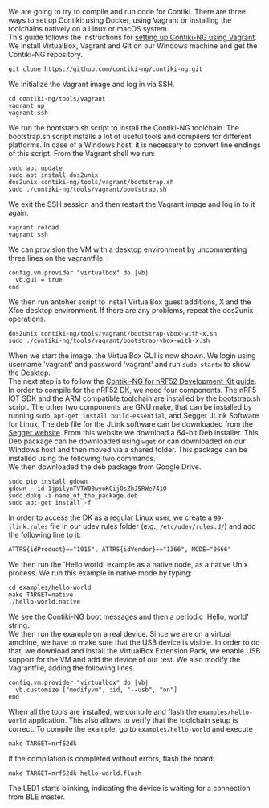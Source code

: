 We are going to try to compile and run code for Contiki. There are three ways to set up Contiki: using Docker, using Vagrant or installing the toolchains natively on a Linux or macOS system. \
This guide follows the instructions for [setting up Contiki-NG using Vagrant](https://github.com/contiki-ng/contiki-ng/wiki/Vagrant).\
We install VirtualBox, Vagrant and Git on our Windows machine and get the Contiki-NG repository.
```
git clone https://github.com/contiki-ng/contiki-ng.git
```
We initialize the Vagrant image and log in via SSH.
```
cd contiki-ng/tools/vagrant
vagrant up
vagrant ssh
```
We run the bootstarp.sh script to install the Contiki-NG toolchain. The bootstrap.sh script installs a lot of useful tools and compilers for different platforms. In case of a Windows host, it is necessary to convert line endings of this script. From the Vagrant shell we run:
```
sudo apt update
sudo apt install dos2unix
dos2unix contiki-ng/tools/vagrant/bootstrap.sh
sudo ./contiki-ng/tools/vagrant/bootstrap.sh
```
We exit the SSH session and then restart the Vagrant image and log in to it again.
```
vagrant reload
vagrant ssh
```
We can provision the VM with a desktop environment by uncommenting three lines on the vagrantfile. 
```
config.vm.provider "virtualbox" do |vb|
  vb.gui = true
end
```
We then run antoher script to install VirtualBox guest additions, X and the Xfce desktop environment. If there are any problems, repeat the dos2unix operations. 
```
dos2unix contiki-ng/tools/vagrant/bootstrap-vbox-with-x.sh
sudo ./contiki-ng/tools/vagrant/bootstrap-vbox-with-x.sh
```
When we start the image, the VirtualBox GUI is now shown. We login using username 'vagrant' and password 'vagrant' and run `sudo startx` to show the Desktop. \
The next step is to follow the [Contiki-NG for nRF52 Development Kit guide](https://github.com/contiki-ng/contiki-ng/wiki/Platform-nrf52dk).
In order to compile for the nRF52 DK, we need four components. The nRF5 IOT SDK and the ARM compatible toolchain are installed by the bootstrap.sh script. The other two components are GNU make, that can be installed by running `sudo apt-get install build-essential`, and Segger JLink Software for Linux. The deb file for the JLink software can be downloaded from the [Segger website](https://www.segger.com/downloads/jlink/). From this website we download a 64-bit Deb installer. This Deb package can be downloaded using `wget` or can downloaded on our WIndows host and then moved via a shared folder. This package can be installed using the following two commands.\
We then downloaded the deb package from Google Drive.
```
sudo pip install gdown
gdown --id 1jpilynTVTW08wyoKCijOsZhJ5RWe741O
sudo dpkg -i name_of_the_package.deb
sudo apt-get install -f
```
In order to access the DK as a regular Linux user, we create a `99-jlink.rules` file in our udev rules folder (e.g., `/etc/udev/rules.d/`) and add the following line to it:
```
ATTRS{idProduct}=="1015", ATTRS{idVendor}=="1366", MODE="0666"
```
We then run the 'Hello world' example as a native node, as a native Unix process. We run this example in native mode by typing:
```
cd examples/hello-world
make TARGET=native
./hello-world.native
```
We see the Contiki-NG boot messages and then a periodic 'Hello, world' string. \
We then run the example on a real device. Since we are on a virtual amchine, we have to make sure that the USB device is visible. In order to do that, we download and install the VirtualBox Extension Pack, we enable USB support for the VM and add the device of our test. We also modify the Vagrantfile, adding the following lines.
```
config.vm.provider "virtualbox" do |vb|
  vb.customize ["modifyvm", :id, "--usb", "on"]
end
```
When all the tools are installed, we compile and flash the `examples/hello-world` application. This also allows to verify that the toolchain setup is correct. To compile the example, go to `examples/hello-world` and execute 
```
make TARGET=nrf52dk
```
If the compilation is completed without errors, flash the board:
```
make TARGET=nrf52dk hello-world.flash
```
The LED1 starts blinking, indicating the device is waiting for a connection from BLE master. 




